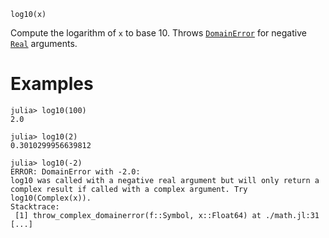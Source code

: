 ```
log10(x)
```

Compute the logarithm of `x` to base 10. Throws [`DomainError`](@ref) for negative [`Real`](@ref) arguments.

# Examples

```jldoctest; filter = r"Stacktrace:(\n \[[0-9]+\].*)*"
julia> log10(100)
2.0

julia> log10(2)
0.3010299956639812

julia> log10(-2)
ERROR: DomainError with -2.0:
log10 was called with a negative real argument but will only return a complex result if called with a complex argument. Try log10(Complex(x)).
Stacktrace:
 [1] throw_complex_domainerror(f::Symbol, x::Float64) at ./math.jl:31
[...]
```
